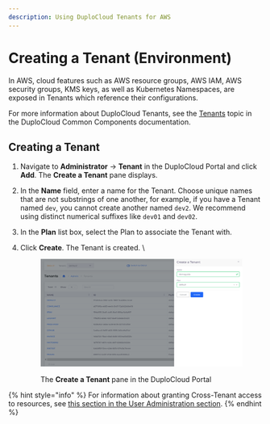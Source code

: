 ```yaml
---
description: Using DuploCloud Tenants for AWS
---
```


# Creating a Tenant (Environment)

In AWS, cloud features such as AWS resource groups, AWS IAM, AWS security groups, KMS keys, as well as Kubernetes Namespaces, are exposed in Tenants which reference their configurations.&#x20;

For more information about DuploCloud Tenants, see the [Tenants](../../../welcome-to-duplocloud/application-focused-interface-duplocloud-architecture/duplocloud-common-components/tenant.md) topic in the DuploCloud Common Components documentation.&#x20;

## Creating a Tenant <a href="#id-2-toc-title" id="id-2-toc-title"></a>

1. Navigate to **Administrator** -> **Tenant** in the DuploCloud Portal and click **Add**. The **Create a Tenant** pane displays.
2. In the **Name** field, enter a name for the Tenant. Choose unique names that are not substrings of one another, for example, if you have a Tenant named `dev`, you cannot create another named `dev2`. We recommend using distinct numerical suffixes like `dev01` and `dev02`.
3. In the **Plan** list box, select the Plan to associate the Tenant with.&#x20;
4.  Click **Create**. The Tenant is created. \


    <div align="left"><figure><img src="../../../.gitbook/assets/create a Tenant.png" alt=""><figcaption><p>The <strong>Create a Tenant</strong> pane in the DuploCloud Portal</p></figcaption></figure></div>

{% hint style="info" %}
For information about granting Cross-Tenant access to resources, see [this section in the User Administration section](../../../user-administration/access-control/tenant-access/cross-tenant-access.md).&#x20;
{% endhint %}
